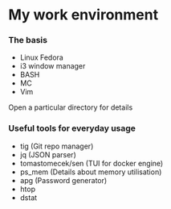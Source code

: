 # My work environment

### The basis

* Linux Fedora
* i3 window manager
* BASH
* MC
* Vim

Open a particular directory for details

### Useful tools for everyday usage

* tig (Git repo manager)
* jq (JSON parser)
* tomastomecek/sen (TUI for docker engine)
* ps_mem (Details about memory utilisation)
* apg (Password generator)
* htop
* dstat
